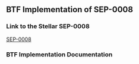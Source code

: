 ## BTF Implementation of SEP-0008

### Link to the Stellar SEP-0008
[SEP-0008](https://github.com/stellar/stellar-protocol/blob/master/ecosystem/sep-0008.md)

### BTF Implementation Documentation
